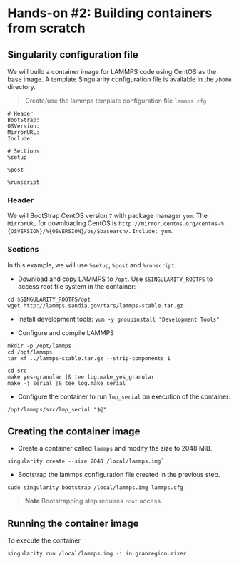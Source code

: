 # Hands-on #2: Building containers from scratch

## Singularity configuration file

We will build a container image for LAMMPS code using CentOS as the base image. A template Singularity configuration file is available in the `/home` directory.

> Create/use the lammps template configuration file `lammps.cfg`

```shell
# Header
BootStrap: 
OSVersion: 
MirrorURL: 
Include:

# Sections
%setup

%post

%runscript
```

### Header

We will BootStrap CentOS version `7` with package manager `yum`. The `MirrorURL` for downloading CentOS is `http://mirror.centos.org/centos-%{OSVERSION}/%{OSVERSION}/os/$basearch/`. `Include: yum`.

### Sections

In this example, we will use `%setup`, `%post` and `%runscript`.

* Download and copy LAMMPS to `/opt`. Use `$SINGULARITY_ROOTFS` to access root file system in the container:

```shell
cd $SINGULARITY_ROOTFS/opt
wget http://lammps.sandia.gov/tars/lammps-stable.tar.gz
```

* Install development tools: `yum -y groupinstall "Development Tools"`

* Configure and compile LAMMPS

```shell
mkdir -p /opt/lammps
cd /opt/lammps
tar xf ../lammps-stable.tar.gz --strip-components 1

cd src
make yes-granular |& tee log.make_yes_granular
make -j serial |& tee log.make_serial
```

* Configure the container to run `lmp_serial` on execution of the container:

```shell
/opt/lammps/src/lmp_serial "$@"
```

## Creating the container image

* Create a container called `lammps` and modify the size to 2048 MiB.

```
singularity create --size 2048 /local/lammps.img`
```

* Bootstrap the lammps configuration file created in the previous step.

```
sudo singularity bootstrap /local/lammps.img lammps.cfg
```
> **Note** Bootstrapping step requires `root` access.

## Running the container image

To execute the container 

```
singularity run /local/lammps.img -i in.granregion.mixer
```
